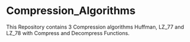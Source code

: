 # Compression_Algorithms
This Repository contains 3 Compression algorithms Huffman, LZ_77 and LZ_78 with Compress and Decompress Functions.
